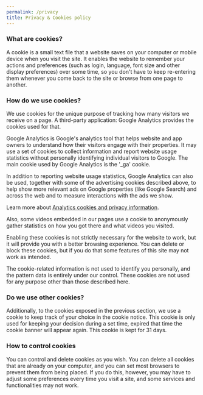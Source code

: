 ```yaml
---
permalink: /privacy
title: Privacy & Cookies policy
---
```


### What are cookies?

A cookie is a small text file that a website saves on your computer or mobile device when you visit the site.
It enables the website to remember your actions and preferences (such as login, language, font size and other display preferences) over some time, so you don't have to keep re-entering them whenever you come back to the site or browse from one page to another.

### How do we use cookies?

We use cookies for the unique purpose of tracking how many visitors we receive on a page.
A third-party application: Google Analytics provides the cookies used for that.

Google Analytics is Google's analytics tool that helps website and app owners to understand how their visitors engage with their properties.
It may use a set of cookies to collect information and report website usage statistics without personally identifying individual visitors to Google.
The main cookie used by Google Analytics is the '_ga' cookie.

In addition to reporting website usage statistics, Google Analytics can also be used, together with some of the advertising cookies described above, to help show more relevant ads on Google properties (like Google Search) and across the web and to measure interactions with the ads we show.

Learn more about [Analytics cookies and privacy information](https://developers.google.com/analytics/resources/concepts/gaConceptsCookies?hl=enk).

Also, some videos embedded in our pages use a cookie to anonymously gather statistics on how you got there and what videos you visited.

Enabling these cookies is not strictly necessary for the website to work, but it will provide you with a better browsing experience. You can delete or block these cookies, but if you do that some features of this site may not work as intended.

The cookie-related information is not used to identify you personally, and the pattern data is entirely under our control. These cookies are not used for any purpose other than those described here.

### Do we use other cookies?

Additionally, to the cookies exposed in the previous section, we use a cookie to keep track of your choice in the cookie notice.
This cookie is only used for keeping your decision during a set time, expired that time the cookie banner will appear again.
This cookie is kept for 31 days.

### How to control cookies

You can control and delete cookies as you wish.
You can delete all cookies that are already on your computer, and you can set most browsers to prevent them from being placed.
If you do this, however, you may have to adjust some preferences every time you visit a site, and some services and functionalities may not work.
